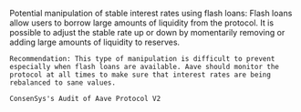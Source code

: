 Potential manipulation of stable interest rates using flash loans: Flash loans allow users to borrow large amounts of liquidity from the protocol. It is possible to adjust the stable rate up or down by momentarily removing or adding large amounts of liquidity to reserves. 

    Recommendation: This type of manipulation is difficult to prevent especially when flash loans are available. Aave should monitor the protocol at all times to make sure that interest rates are being rebalanced to sane values.

    ConsenSys's Audit of Aave Protocol V2